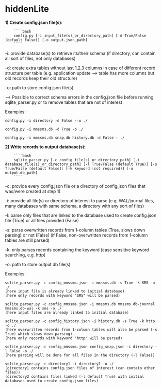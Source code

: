 # hiddenLite
 
**1) Create config.json file(s):**

        ````bash
        config.py [-i input_file(s)_or_directory_path] [-d True/False (default False)] [-o output.json_path]
        ````

-i: provide database(s) to retrieve its/their schema (if directory, can contain all sort of files, not only databases)

-d: create extra tables without last 1,2,3 columns in case of different record structure per table 
(e.g. application update --> table has more columns but old records keep their old structure)

-o: path to store config.json file(s)


--> Possible to correct schema errors in the config.json file before running sqlite_parser.py or to remove tables that are not of interest



Examples:

    config.py -i directory -d False --o ./

    config.py -i mmssms.db -d True -o ./

    config.py -i mmssms.db snap.db history.db -d False - ./





**2) Write records to output database(s):**

        ````bash
        sqlite_parser.py [-c config_file(s)_or_directory_path] [-i database_file(s)_or_directory_path] [-l True/False (default True)] [-s True/False (default False)] [-k keyword (not required)] [-o output.db_path]
        ````

-c: provide every config.json file or a directory of config.json files that was/were created at step 1)

-i: provide all file(s) or directory of interest to parse 
(e.g. WAL/journal files, many databases with same schema, a directory with any sort of files)

-l: parse only files that are linked to the database used to create config.json file (True) or all files provided (False)

-s: parse overwritten records from 1-column tables (True, slows down parsing) or not (False) 
(if False, non-overwritten records from 1-column tables are still parsed)

-k: only parses records containing the keyword 
(case sensitive keyword searching, e.g. http)

-o: path to store output.db file(s)



Examples:

    sqlite_parser.py -c config_mmssms.json -i mmssms.db -s True -k SMS -o ./
    (here input file is already linked to initial database)
    (here only records with keyword "SMS" will be parsed)
    
    sqlite_parser.py -c config_mmssms.json -i mmssms.db mmssms.db-journal mmssms.db-wal -k sms -o ./
    (here input files are already linked to initial database)

    sqlite_parser.py -c config_history.json -i history.db -s True -k http -o ./
    (here overwritten records from 1-column tables will also be parsed (-s True) which slows down parsing)
    (here only records with keyword "http" will be parsed)

    sqlite_parser.py -c config_mmssms.json config_snap.json -i directory -l False -o ./
    (here parsing will be done for all files in the directory (-l False))

    sqlite_parser.py -c directory1 -i directory2 -o ./
    (directory1 contains config.json files of interest (can contain other files))
    (directory2 contains files linked (-l default True) with initial databases used to create config.json files)